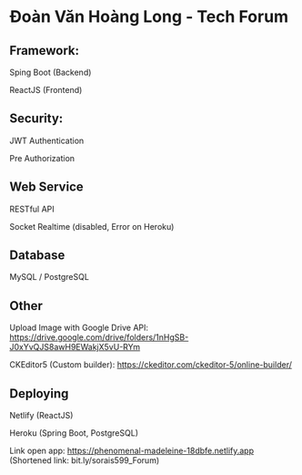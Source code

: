 # Đoàn Văn Hoàng Long - Tech Forum

## Framework:

Sping Boot (Backend)

ReactJS (Frontend)

## Security:

JWT Authentication

Pre Authorization

## Web Service

RESTful API

Socket Realtime (disabled, Error on Heroku)

## Database

MySQL / PostgreSQL

## Other

Upload Image with Google Drive API: https://drive.google.com/drive/folders/1nHgSB-J0xYvQJS8awH9EWakjX5vU-RYm

CKEditor5 (Custom builder): https://ckeditor.com/ckeditor-5/online-builder/

## Deploying

Netlify (ReactJS)

Heroku (Spring Boot, PostgreSQL)

Link open app: https://phenomenal-madeleine-18dbfe.netlify.app (Shortened link: bit.ly/sorais599_Forum)

